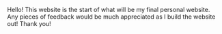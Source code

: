 Hello! This website is the start of what will be my final personal website. Any pieces of feedback would be much appreciated as I build the website out! Thank you!
